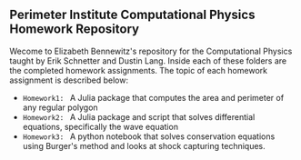 ## Perimeter Institute Computational Physics Homework Repository
Wecome to Elizabeth Bennewitz's repository for the Computational Physics taught by Erik Schnetter and Dustin Lang. Inside each of these folders are the completed homework assignments. The topic of each homework assignment is described below:
- `Homework1: ` A Julia package that computes the area and perimeter of any regular polygon
- `Homework2: ` A Julia package and script that solves differential equations, specifically the wave equation
- `Homework3: ` A python notebook that solves conservation equations using Burger's method and looks at shock capturing techniques. 
